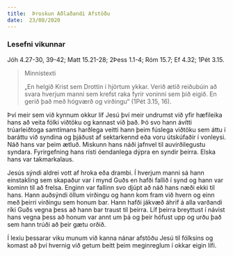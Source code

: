 ```yaml
---
title:  Þroskun Aðlaðandi Afstöðu
date:  23/08/2020
---
```


### Lesefni vikunnar
Jóh 4.27-30, 39-42; Matt 15.21-28; 2Þess 1.1-4; Róm 15.7; Ef 4.32; 1Pét 3.15.

> <p>Minnistexti</p>
> „En helgið Krist sem Drottin í hjörtum ykkar.  Verið ætíð reiðubúin að svara hverjum manni sem krefst raka fyrir voninni sem þið eigið.  En gerið það með hógværð og virðingu“ (1Pét 3.15, 16).

Því meir sem við kynnum okkur líf Jesú því meir undrumst við yfir hæfileika hans að veita fólki viðtöku og kannast við það.  Þó svo hann ávítti trúarleiðtoga samtímans harðlega veitti hann þeim fúslega viðtöku sem áttu í baráttu við syndina og þjáðust af sektarkennd eða voru útskúfaðir í vonleysi.  Náð hans var þeim ætluð.  Miskunn hans náði jafnvel til auvirðilegustu syndara.  Fyrirgefning hans risti óendanlega dýpra en syndir þeirra.  Elska hans var takmarkalaus.

Jesús sýndi aldrei vott af hroka eða drambi.  Í hverjum manni sá hann einstakling sem skapaður var í mynd Guðs en hafði fallið í synd og hann var kominn til að frelsa.  Enginn var fallinn svo djúpt að náð hans næði ekki til hans.  Hann auðsýndi öllum virðingu og hann kom fram við hvern og einn með þeirri virðingu sem honum bar.  Hann hafði jákvæð áhrif á alla varðandi ríki Guðs vegna þess að hann bar traust til þeirra.  Líf þeirra breyttust í návist hans vegna þess að honum var annt um þá og þeir hófust upp og urðu það sem hann trúði að þeir gætu orðið.

Í lexíu þessarar viku munum við kanna nánar afstöðu Jesú til fólksins og komast að því hvernig við getum beitt þeim meginreglum í okkar eigin lífi.